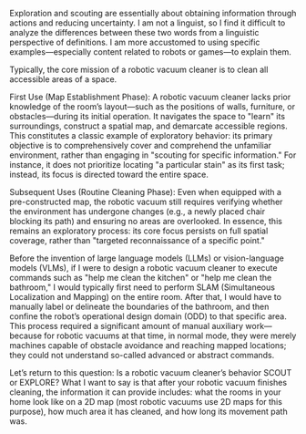 Exploration and scouting are essentially about obtaining information through actions and reducing uncertainty. I am not a linguist, so I find it difficult to analyze the differences between these two words from a linguistic perspective of definitions. I am more accustomed to using specific examples—especially content related to robots or games—to explain them.

Typically, the core mission of a robotic vacuum cleaner is to clean all accessible areas of a space. 

First Use (Map Establishment Phase): A robotic vacuum cleaner lacks prior knowledge of the room’s layout—such as the positions of walls, furniture, or obstacles—during its initial operation. It navigates the space to "learn" its surroundings, construct a spatial map, and demarcate accessible regions. This constitutes a classic example of exploratory behavior: its primary objective is to comprehensively cover and comprehend the unfamiliar environment, rather than engaging in "scouting for specific information." For instance, it does not prioritize locating "a particular stain" as its first task; instead, its focus is directed toward the entire space.

Subsequent Uses (Routine Cleaning Phase): Even when equipped with a pre-constructed map, the robotic vacuum still requires verifying whether the environment has undergone changes (e.g., a newly placed chair blocking its path) and ensuring no areas are overlooked. In essence, this remains an exploratory process: its core focus persists on full spatial coverage, rather than "targeted reconnaissance of a specific point."

Before the invention of large language models (LLMs) or vision-language models (VLMs), if I were to design a robotic vacuum cleaner to execute commands such as "help me clean the kitchen" or "help me clean the bathroom," I would typically first need to perform SLAM (Simultaneous Localization and Mapping) on the entire room. After that, I would have to manually label or delineate the boundaries of the bathroom, and then confine the robot’s operational design domain (ODD) to that specific area. This process required a significant amount of manual auxiliary work—because for robotic vacuums at that time, in normal mode, they were merely machines capable of obstacle avoidance and reaching mapped locations; they could not understand so-called advanced or abstract commands.

Let’s return to this question: Is a robotic vacuum cleaner’s behavior SCOUT or EXPLORE? What I want to say is that after your robotic vacuum finishes cleaning, the information it can provide includes: what the rooms in your home look like on a 2D map (most robotic vacuums use 2D maps for this purpose), how much area it has cleaned, and how long its movement path was.
